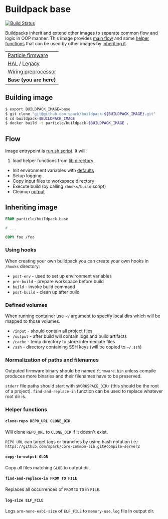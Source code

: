 # Buildpack base

[![Build Status](https://magnum.travis-ci.com/spark/buildpack-base.svg?token=M4rP8W5QPGszZyem6TGE)](https://magnum.travis-ci.com/spark/buildpack-base)

Buildpacks inherit and extend other images to separate common flow and logic in OOP manner.
This image provides [main flow](#flow) and some [helper functions](#helper-functions) that can be used by other images by [inheriting it](#inheriting-image).

| |
|---|
|  [Particle firmware](https://github.com/spark/firmware-buildpack-builder)  |
| [HAL](https://github.com/spark/buildpack-hal) / [Legacy](https://github.com/spark/buildpack-0.3.x)   |
| [Wiring preprocessor](https://github.com/spark/buildpack-arduino-preprocessor) |
| **Base (you are here)** |


## Building image

```bash
$ export BUILDPACK_IMAGE=base
$ git clone "git@github.com:spark/buildpack-${BUILDPACK_IMAGE}.git"
$ cd buildpack-$BUILDPACK_IMAGE
$ docker build -t particle/buildpack-$BUILDPACK_IMAGE .
```

## Flow

Image entrypoint is [run.sh script](scripts/run.sh). It will:
1. load helper functions from [lib directory](lib)
* Init environment variables with [defaults](hooks/env)
* Setup logging
* Copy input files to workspace directory
* Execute build (by calling `/hooks/build` script)
* Cleanup [output](#normalization-of-paths-and-filenames)

## Inheriting image

```Dockerfile
FROM particle/buildpack-base

# ...

COPY foo /foo
```

### Using hooks

When creating your own buildpack you can create your own hooks in `/hooks` directory:

* `post-env` - used to set up environment variables
* `pre-build` - prepare workspace before build
* `build` - invoke build command
* `post-build` - clean up after build

### Defined volumes

When running container use `-v` argument to specify local dirs which will be mapped to those volumes.

* `/input` - should contain all project files
* `/output` - after build will contain logs and build artifacts
* `/cache` - temp directory to store intermediate files
* `/ssh` - directory containing SSH keys (will be copied to `~/.ssh`)

### Normalization of paths and filenames

Outputed firmware binary should be named `firmware.bin` unless compile produces more binaries and their filenames have to be preserved.

`stderr` file paths should start with `$WORKSPACE_DIR/` (this should be the root of a project).
`find-and-replace-in` function can be used to replace whatever root dir is.

### Helper functions

#### `clone-repo REPO_URL CLONE_DIR`
Will clone `REPO_URL` to `CLONE_DIR` if it doesn't exist.

`REPO_URL` can target tags or branches by using hash notation i.e.: `https://github.com/spark/core-common-lib.git#compile-server2`

#### `copy-to-output GLOB`
Copy all files matching `GLOB` to output dir.

#### `find-and-replace-in FROM TO FILE`
Replaces all occurrences of `FROM` to `TO` in `FILE`.

#### `log-size ELF_FILE`
Logs `arm-none-eabi-size` of `ELF_FILE` to `memory-use.log` file in output dir.
